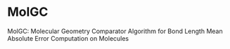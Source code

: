# MolGC
MolGC: Molecular Geometry Comparator Algorithm for Bond Length Mean Absolute Error Computation on Molecules
